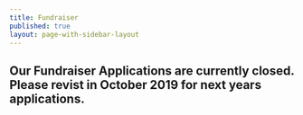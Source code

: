 ```yaml
---
title: Fundraiser
published: true
layout: page-with-sidebar-layout
---
```

## Our Fundraiser Applications are currently closed. Please revist in October 2019 for next years applications.
